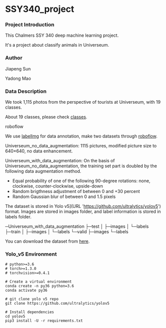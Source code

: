 # SSY340_project



### Project Introduction

This Chalmers SSY 340 deep machine learning project.

It's a project about classify animals in Universeum.



### Author

Jiapeng Sun 

Yadong Mao



### Data Description

We took 1,115 photos from the perspective of tourists at Universeum, with 19 classes.

About 19 classes, please check [classes](URL 'https://github.com/maodreamer/SSY340_project/blob/master/Classes_describe.md').

roboflow

We use [labelImg](URL ' https://github.com/tzutalin/labelImg') for data annotation, make two datasets through [roboflow](URL ' https://roboflow.com/').



Universeum_no_data_augmentation:
1115 pictures, modified picture size to 640×640, no data enhancement.



Universeum_with_data_augmentation:
On the basis of Universeum_no_data_augmentation, the training set part is doubled by the following data augmentation method.

* Equal probability of one of the following 90-degree rotations: none, clockwise, counter-clockwise, upside-down
* Random brigthness adjustment of between 0 and +30 percent
* Random Gaussian blur of between 0 and 1.5 pixels



The dataset is stored in Yolo v5](URL 'https://github.com/ultralytics/yolov5') format. Images are stored in images folder, and label information is stored in labels folder.

─Universeum_with_data_augmentation
    ├─test
    │  ├─images
    │  └─labels
    ├─train
    │  ├─images
    │  └─labels
    └─valid
        ├─images
        └─labels



You can download the dataset from [here](URL 'https://chalmersuniversity.box.com/s/4olr9s4ga0ls73qokb17iukodlldvzt0').



### Yolo_v5 Environment



```shell
# python>=3.6
# torch>=1.3.0
# torchvision>=0.4.1

# Create a virtual environment
conda create -n py36 python=3.6
conda activate py36

# git clone yolo v5 repo
git clone https://github.com/ultralytics/yolov5

# Install dependencies
cd yolov5
pip3 install -U -r requirements.txt
```















































